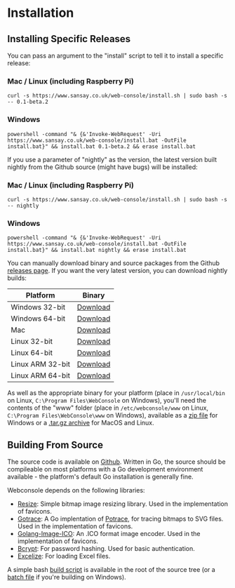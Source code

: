 # Installation

## Installing Specific Releases

You can pass an argument to the "install" script to tell it to install a specific release:

### Mac / Linux (including Raspberry Pi)
```
curl -s https://www.sansay.co.uk/web-console/install.sh | sudo bash -s -- 0.1-beta.2
```

### Windows
```
powershell -command "& {&'Invoke-WebRequest' -Uri https://www.sansay.co.uk/web-console/install.bat -OutFile install.bat}" && install.bat 0.1-beta.2 && erase install.bat
```

If you use a parameter of "nightly" as the version, the latest version built nightly from the Github source (might have bugs) will be installed:

### Mac / Linux (including Raspberry Pi)
```
curl -s https://www.sansay.co.uk/web-console/install.sh | sudo bash -s -- nightly
```

### Windows
```
powershell -command "& {&'Invoke-WebRequest' -Uri https://www.sansay.co.uk/web-console/install.bat -OutFile install.bat}" && install.bat nightly && erase install.bat
```

You can manually download binary and source packages from the Github [releases page](https://github.com/dhicks6345789/web-console/releases). If you want the very latest version, you can download nightly builds:

| Platform         | Binary
| ---------------- | ----------------------------------------------------------------------- |
| Windows 32-bit   | [Download](https://www.sansay.co.uk/web-console/binaries/win-386.exe)   |
| Windows 64-bit   | [Download](https://www.sansay.co.uk/web-console/binaries/win-amd64.exe) |
| Mac              | [Download](https://www.sansay.co.uk/web-console/binaries/darwin-amd64)  |
| Linux 32-bit     | [Download](https://www.sansay.co.uk/web-console/binaries/linux-386)     |
| Linux 64-bit     | [Download](https://www.sansay.co.uk/web-console/binaries/linux-amd64)   |
| Linux ARM 32-bit | [Download](https://www.sansay.co.uk/web-console/binaries/linux-arm32)   |
| Linux ARM 64-bit | [Download](https://www.sansay.co.uk/web-console/binaries/linux-arm64)   |

As well as the appropriate binary for your platform (place in `/usr/local/bin` on Linux, `C:\Program Files\WebConsole` on Windows), you'll need the contents of the "www" folder (place in `/etc/webconsole/www` on Linux, `C:\Program Files\WebConsole\www` on Windows), available as a [zip file](https://www.sansay.co.uk/web-console/web-console-nightly.zip) for Windows or a [.tar.gz archive](https://www.sansay.co.uk/web-console/web-console-nightly.tar.gz) for MacOS and Linux.

## Building From Source

The source code is available on [Github](https://github.com/dhicks6345789/web-console). Written in Go, the source should be compileable on most platforms with a Go development environment available - the platform's default Go installation is generally fine.

Webconsole depends on the following libraries:
- [Resize](github.com/nfnt/resize): Simple bitmap image resizing library. Used in the implementation of favicons.
- [Gotrace](github.com/dennwc/gotrace): A Go implentation of [Potrace](http://potrace.sourceforge.net/), for tracing bitmaps to SVG files. Used in the implementation of favicons.
- [Golang-Image-ICO](github.com/kodeworks/golang-image-ico): An .ICO format image encoder. Used in the implementation of favicons.
- [Bcrypt](golang.org/x/crypto/bcrypt): For password hashing. Used for basic authentication.
- [Excelize](github.com/360EntSecGroup-Skylar/excelize): For loading Excel files.

A simple bash [build script](https://github.com/dhicks6345789/web-console/blob/master/build.sh) is available in the root of the source tree (or a [batch file](https://github.com/dhicks6345789/web-console/blob/master/build.bat) if you're building on Windows).
